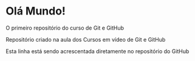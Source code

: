 # Olá Mundo!
 O primeiro repositório do curso de Git e GitHub

 Repositório criado na aula dos Cursos em vídeo de Git e GitHub
 
 Esta linha está sendo acrescentada diretamente no repositório do GitHub
